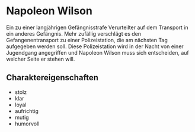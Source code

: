 # Napoleon Wilson

Ein zu einer langjährigen Gefängnisstrafe Verurteilter auf dem Transport in ein anderes Gefängnis. Mehr zufällig verschlägt es den Gefangenentransport zu einer Polizeistation, die am nächsten Tag aufgegeben werden soll. Diese Polizeistation wird in der Nacht von einer Jugendgang angegriffen und Napoleon Wilson muss sich entscheiden, auf welcher Seite er stehen will.

## Charaktereigenschaften

* stolz
* klar
* loyal
* aufrichtig
* mutig
* humorvoll
